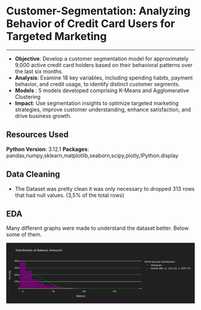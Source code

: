 # Customer-Segmentation: Analyzing Behavior of Credit Card Users for Targeted Marketing
---

- **Objective**: Develop a customer segmentation model for approximately 9,000 active credit card holders based on their behavioral patterns over the last six months.
- **Analysis**: Examine 18 key variables, including spending habits, payment behavior, and credit usage, to identify distinct customer segments.
- **Models** : 5 models developed comprising K-Means and Agglomerative Clustering
- **Impact**: Use segmentation insights to optimize targeted marketing strategies, improve customer understanding, enhance satisfaction, and drive business growth.

## Resources Used

**Python Version**: 3.12.1
**Packages**: pandas,numpy,sklearn,matplotlib,seaborn,scipy,plotly,IPython.display

## Data Cleaning

- The Dataset was pretty clean it was only necessary to dropped 313 rows that had null values. (3,5% of the total rows)

## EDA

Many different graphs were made to understand the dataset better. Below some of them. 

![Example Image](images/Distribution_of_balanced_amounts.png)
